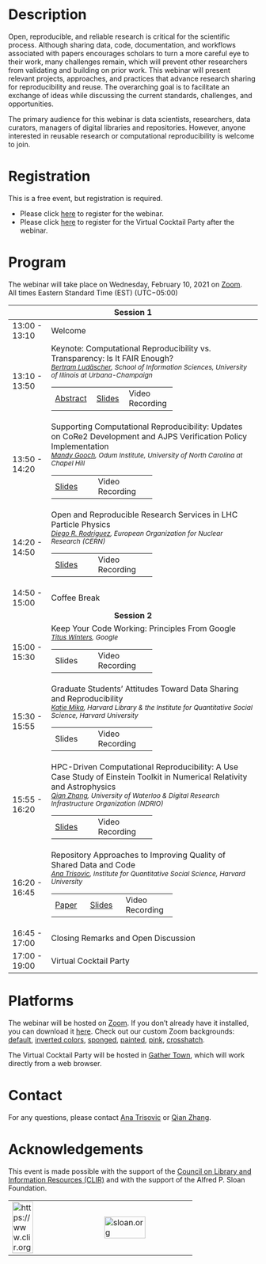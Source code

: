 # Description

Open, reproducible, and reliable research is critical for the scientific process. Although sharing data, code, documentation, and workflows associated with papers encourages scholars to turn a more careful eye to their work, many challenges remain, which will prevent other researchers from validating and building on prior work. This webinar will present relevant projects, approaches, and practices that advance research sharing for reproducibility and reuse. The overarching goal is to facilitate an exchange of ideas while discussing the current standards, challenges, and opportunities. 

The primary audience for this webinar is data scientists, researchers, data curators, managers of digital libraries and repositories. However, anyone interested in reusable research or computational reproducibility is welcome to join.

# Registration
This is a free event, but registration is required. 

- Please click [here](https://clirdlf.zoom.us/webinar/register/5016118615226/WN_kt9FzJKCQguURSlDgTNKTQ) to register for the webinar.
- Please click [here](https://docs.google.com/forms/d/e/1FAIpQLSdoiklA15EKuZJHy9yf668dXnmtNlK4lgDZIV8hEirkTUVXeg/viewform) to register for the Virtual Cocktail Party after the webinar.


# Program 

The webinar will take place on Wednesday, February 10, 2021 on [Zoom](https://zoom.us/download).<br>
All times Eastern Standard Time (EST) (UTC−05:00)

<table id="table1">
<thead>
  <tr>
    <th colspan="2">Session 1</th>
  </tr>
</thead>
<tbody>
  <tr>
    <td>13:00 - 13:10</td>
    <td>Welcome</td>
  </tr>
  <tr>
    <td>13:10 - 13:50</td>
    <td>
        Keynote: Computational Reproducibility vs. Transparency: Is It FAIR Enough?<br>
        <small><i><a href="https://ischool.illinois.edu/people/bertram-ludascher">Bertram Ludäscher</a>, School of Information Sciences, University of Illinois at Urbana-Champaign</i></small>
        <div><table class="rec" style="width:60%">
          <tr>
            <td width="20%"><a href="keynote">Abstract</a></td>
            <td width="20%"><a href="slides/bludaescher.pdf">Slides</a></td>
            <td width="20%">Video Recording</td>
          </tr>
        </table></div>
    </td>
  </tr>
  <tr>
    <td>13:50 - 14:20</td>
    <td>
        Supporting Computational Reproducibility: Updates on CoRe2 Development and AJPS Verification Policy Implementation<br>
        <small><i><a href="https://odum.unc.edu/people/gooch/">Mandy Gooch</a>, Odum Institute, University of North Carolina at Chapel Hill</i></small>
        <div><table class="rec" style="width:50%">
          <tr>
            <td width="25%"><a href="slides/mgooch.pdf">Slides</a></td>
            <td width="25%">Video Recording</td>
          </tr>
        </table></div>
    </td>
  </tr>
  <tr>
    <td>14:20 - 14:50</td>
    <td>
        Open and Reproducible Research Services in LHC Particle Physics<br>
        <small><i><a href="https://orcid.org/0000-0003-0649-2002">Diego R. Rodriguez</a>, European Organization for Nuclear Research (CERN)</i></small>
        <div><table class="rec" style="width:50%">
          <tr>
            <td width="25%"><a href="slides/drodriguez.pdf">Slides</a></td>
            <td width="25%">Video Recording</td>
          </tr>
        </table></div>
    </td>
  </tr>
  <tr>
    <td>14:50 - 15:00</td>
    <td>
        Coffee Break
    </td>
  </tr>
  <tr>
    <td colspan="2" style="text-align:center"><b>Session 2</b></td>
  </tr>
  <tr>
    <td>15:00 - 15:30</td>
    <td>
        Keep Your Code Working: Principles From Google<br>
        <small><i><a href="https://www.oreilly.com/pub/au/7953">Titus Winters</a>, Google</i></small>
        <div><table class="rec" style="width:50%">
          <tr>
            <td width="25%">Slides</td>
            <td width="25%">Video Recording</td>
          </tr>
        </table></div>
    </td>
  </tr>
  <tr>
    <td>15:30 - 15:55</td>
    <td>
        Graduate Students’ Attitudes Toward Data Sharing and Reproducibility<br>
        <small><i><a href="https://hlrdm.library.harvard.edu/people/katie-mika">Katie Mika</a>,
        Harvard Library & the Institute for Quantitative Social Science, Harvard University</i></small>
        <div><table class="rec" style="width:50%">
          <tr>
            <td width="25%">Slides</td>
            <td width="25%">Video Recording</td>
          </tr>
        </table></div>
    </td>
  </tr>
  <tr>
    <td>15:55 - 16:20</td>
    <td>
        HPC-Driven Computational Reproducibility: A Use Case Study of Einstein Toolkit in Numerical Relativity and Astrophysics<br>
        <small><i><a href="https://engagedri.ca/about-engage-dri/team/qian-zhang-senior-analyst-for-research-software-rs">Qian Zhang</a>, University of Waterloo & Digital Research Infrastructure Organization (NDRIO)</i></small>
        <div><table class="rec" style="width:50%">
          <tr>
            <td width="25%"><a href="slides/qianzhang.pdf">Slides</a></td>
            <td width="25%">Video Recording</td>
          </tr>
        </table></div>
    </td>
  </tr>
  <tr>
    <td>16:20 - 16:45</td>
    <td>
        Repository Approaches to Improving Quality of Shared Data and Code<br>
        <small><i><a href="https://projects.iq.harvard.edu/atrisovic">Ana Trisovic</a>, Institute for Quantitative Social Science, Harvard University</i></small>
        <div><table class="rec" style="width:60%">
          <tr>
            <td width="20%"><a href="https://www.mdpi.com/2306-5729/6/2/15">Paper</a></td>
            <td width="20%"><a href="slides/atrisovic.pdf">Slides</a></td>
            <td width="20%">Video Recording</td>
          </tr>
        </table></div>
    </td>
  </tr>
  <tr>
    <td>16:45 - 17:00</td>
    <td>Closing Remarks and Open Discussion</td>
  </tr>
  <tr>
    <td>17:00 - 19:00</td>
    <td>Virtual Cocktail Party</td>
  </tr>
</tbody>
</table>

# Platforms

The webinar will be hosted on [Zoom](https://zoom.us/download). If you don’t already have it installed, you can download it [here](https://zoom.us/download). Check out our custom Zoom backgrounds: [default](imgs/zoom-bg-default.png), [inverted colors](imgs/zoom-bg-inverted.png), [sponged](imgs/zoom-bg-default-artsy1.png), [painted](imgs/zoom-bg-default-artsy2.png), [pink](imgs/zoom-bg-inverted-artsy.png), [crosshatch](imgs/zoom-bg-default-artsy3.png).

The Virtual Cocktail Party will be hosted in [Gather Town](https://gather.town/), which will work directly from a web browser.

# Contact

For any questions, please contact <a href="mailto:anatrisovic@g.harvard.edu">Ana Trisovic</a> or <a href="mailto:zhangqian06@gmail.com">Qian Zhang</a>.

# Acknowledgements  

This event is made possible with the support of the [Council on Library and Information Resources (CLIR)](https://www.clir.org) and with the support of the Alfred P. Sloan Foundation.

<table id="wrapper" cellpadding="0" cellspacing="0" border="0">
  <tr>
    <td style="width:50%;">
        <img src="https://clir.wordpress.clir.org/wp-content/uploads/sites/6/2017/10/CLIR_red_w_wordmark.png" alt="https://www.clir.org" style="width:50%"></td>
    <td style="width:50%;">
        <img src="https://sloan.org/storage/app/media/uploaded-files/Logo-2B-SMALL-Gold-Blue.png" alt="sloan.org" style="width:70%"></td>
  </tr>
</table>
